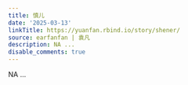 ```yaml
---
title: 慎儿
date: '2025-03-13'
linkTitle: https://yuanfan.rbind.io/story/shener/
source: earfanfan | 袁凡
description: NA ...
disable_comments: true
---
```

NA ...